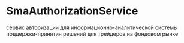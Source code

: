 # SmaAuthorizationService
сервис авторизации для информационно-аналитической системы поддержки-принятия решений для трейдеров на фондовом рынке
